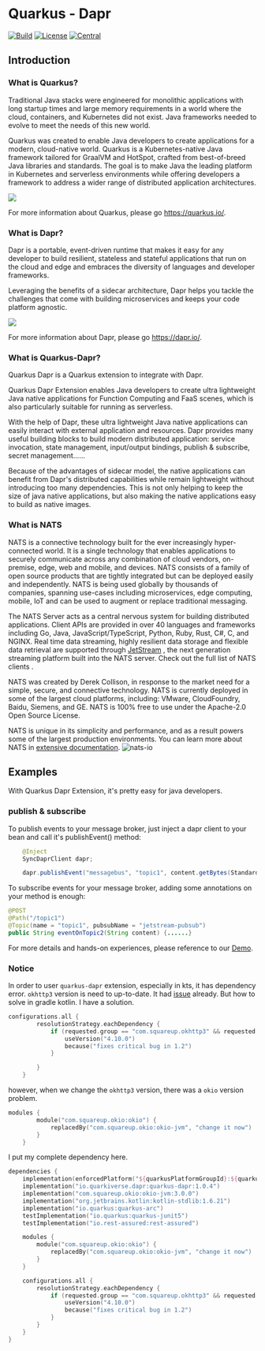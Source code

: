 # Quarkus - Dapr
[![Build](https://github.com/quarkiverse/quarkus-dapr/workflows/Build/badge.svg?branch=main)](https://github.com/quarkiverse/quarkus-dapr/actions?query=workflow%3ABuild)
[![License](https://img.shields.io/github/license/quarkiverse/quarkus-dapr)](http://www.apache.org/licenses/LICENSE-2.0)
[![Central](https://img.shields.io/maven-central/v/io.quarkiverse.dapr/quarkus-dapr-parent?color=green)](https://search.maven.org/search?q=g:io.quarkiverse.dapr%20AND%20a:quarkus-dapr-parent)
<!-- ALL-CONTRIBUTORS-BADGE:START - Do not remove or modify this section -->
<!-- ALL-CONTRIBUTORS-BADGE:END -->

## Introduction

### What is Quarkus?

Traditional Java stacks were engineered for monolithic applications with long startup times and large memory
requirements in a world where the cloud, containers, and Kubernetes did not exist. Java frameworks needed to evolve
to meet the needs of this new world.

Quarkus was created to enable Java developers to create applications for a modern, cloud-native world. Quarkus is
a Kubernetes-native Java framework tailored for GraalVM and HotSpot, crafted from best-of-breed Java libraries and
standards. The goal is to make Java the leading platform in Kubernetes and serverless environments while offering
developers a framework to address a wider range of distributed application architectures.

![](https://quarkus.io/assets/images/quarkus_metrics_graphic_bootmem_wide.png)

For more information about Quarkus, please go https://quarkus.io/.

### What is Dapr?

Dapr is a portable, event-driven runtime that makes it easy for any developer to build resilient, stateless and
stateful applications that run on the cloud and edge and embraces the diversity of languages and developer frameworks.

Leveraging the benefits of a sidecar architecture, Dapr helps you tackle the challenges that come with building
microservices and keeps your code platform agnostic.

![](https://dapr.io/images/building-blocks.png)

For more information about Dapr, please go https://dapr.io/.

### What is Quarkus-Dapr?

Quarkus Dapr is a Quarkus extension to integrate with Dapr.

Quarkus Dapr Extension enables Java developers to create ultra lightweight Java native applications for Function
Computing and FaaS scenes, which is also particularly suitable for running as serverless.

With the help of Dapr, these ultra lightweight Java native applications can easily interact with external application
and resources. Dapr provides many useful building blocks to build modern distributed application: service invocation,
state management, input/output bindings, publish & subscribe, secret management......

Because of the advantages of sidecar model, the native applications can benefit from Dapr's distributed capabilities
while remain lightweight without introducing too many dependencies. This is not only helping to keep the size of java
native applications, but also making the native applications easy to build as native images.

### What is NATS
NATS is a connective technology built for the ever increasingly hyper-connected world. It is a single technology that enables applications to securely communicate across any combination of cloud vendors, on-premise, edge, web and mobile, and devices. NATS consists of a family of open source products that are tightly integrated but can be deployed easily and independently. NATS is being used globally by thousands of companies, spanning use-cases including microservices, edge computing, mobile, IoT and can be used to augment or replace traditional messaging.

The NATS Server acts as a central nervous system for building distributed applications. Client APIs are provided in over 40 languages and frameworks including Go, Java, JavaScript/TypeScript, Python, Ruby, Rust, C#, C, and NGINX. Real time data streaming, highly resilient data storage and flexible data retrieval are supported through [JetStream](https://docs.nats.io/jetstream/?_gl=1*1h8mj82*_ga*MTIwNzEyODU2Mi4xNjc4NzUwODg5*_ga_6242VH03CH*MTY3OTIxMTE3OS45LjEuMTY3OTIxMTIwMS4wLjAuMA..) , the next generation streaming platform built into the NATS server. Check out the full list of NATS clients .

NATS was created by Derek Collison, in response to the market need for a simple, secure, and connective technology. NATS is currently deployed in some of the largest cloud platforms, including: VMware, CloudFoundry, Baidu, Siemens, and GE. NATS is 100% free to use under the Apache-2.0 Open Source License.

NATS is unique in its simplicity and performance, and as a result powers some of the largest production environments. You can learn more about NATS in [extensive documentation](https://docs.nats.io/?_gl=1*oh5sid*_ga*MTIwNzEyODU2Mi4xNjc4NzUwODg5*_ga_6242VH03CH*MTY3OTIxMTE3OS45LjEuMTY3OTIxMTIwMS4wLjAuMA..).
![nats-io](https://nats.io/img/logos/nats-horizontal-color.png)

## Examples

With Quarkus Dapr Extension, it's pretty easy for java developers.

### publish & subscribe

To publish events to your message broker, just inject a dapr client to your bean and call it's publishEvent() method:

```java
    @Inject
    SyncDaprClient dapr;

    dapr.publishEvent("messagebus", "topic1", content.getBytes(StandardCharsets.UTF_8), new HashMap<>());
```

To subscribe events for your message broker, adding some annotations on your method is enough:

```java
@POST
@Path("/topic1")
@Topic(name = "topic1", pubsubName = "jetstream-pubsub")
public String eventOnTopic2(String content) {......}
```

For more details and hands-on experiences, please reference to our [Demo](./demo/README.md).

### Notice
In order to user `quarkus-dapr` extension, especially in kts, it has dependency error. `okhttp3` version is need to up-to-date.
It had [issue](https://github.com/dapr/java-sdk/issues/515) already. But how to solve in gradle kotlin. I have a solution.  
```kotlin
configurations.all {
        resolutionStrategy.eachDependency {
            if (requested.group == "com.squareup.okhttp3" && requested.name == "okhttp" && requested.version == "3.14.9") {
                useVersion("4.10.0")
                because("fixes critical bug in 1.2")
            }

        }
    }
```

however, when we change the `okhttp3` version, there was a `okio` version problem.
```kotlin
modules {
        module("com.squareup.okio:okio") {
            replacedBy("com.squareup.okio:okio-jvm", "change it now")
        }
    }
```

I put my complete dependency here.
```kotlin
dependencies {
    implementation(enforcedPlatform("${quarkusPlatformGroupId}:${quarkusPlatformArtifactId}:${quarkusPlatformVersion}"))
    implementation("io.quarkiverse.dapr:quarkus-dapr:1.0.4")
    implementation("com.squareup.okio:okio-jvm:3.0.0")
    implementation("org.jetbrains.kotlin:kotlin-stdlib:1.6.21")
    implementation("io.quarkus:quarkus-arc")
    testImplementation("io.quarkus:quarkus-junit5")
    testImplementation("io.rest-assured:rest-assured")

    modules {
        module("com.squareup.okio:okio") {
            replacedBy("com.squareup.okio:okio-jvm", "change it now")
        }
    }

    configurations.all {
        resolutionStrategy.eachDependency {
            if (requested.group == "com.squareup.okhttp3" && requested.name == "okhttp" && requested.version == "3.14.9") {
                useVersion("4.10.0")
                because("fixes critical bug in 1.2")
            }
        }
    }
}
```